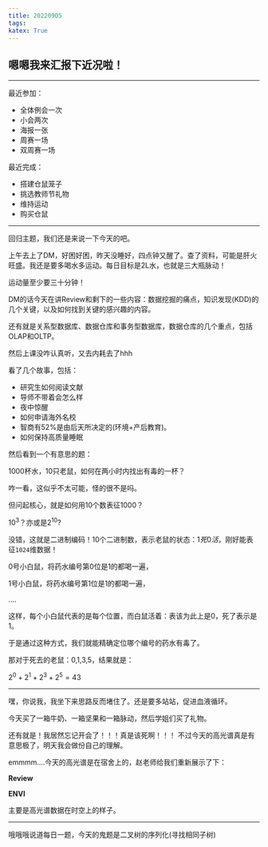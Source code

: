 ```yaml
---
title: 20220905
tags:
katex: True
---
```


## 嗯嗯我来汇报下近况啦！

---

最近参加：

+ 全体例会一次
+ 小会两次
+ 海报一张
+ 周赛一场
+ 双周赛一场

最近完成：

+ 搭建仓鼠笼子
+ 挑选教师节礼物
+ 维持运动
+ 购买仓鼠

---

回归主题，我们还是来说一下今天的吧。

上午去上了DM，好困好困，昨天没睡好，四点钟又醒了。查了资料，可能是肝火旺盛。我还是要多喝水多运动。每日目标是2L水，也就是三大瓶脉动！

运动量至少要三十分钟！

DM的话今天在讲Review和剩下的一些内容：数据挖掘的痛点，知识发现(KDD)的几个关键，以及如何找到关键的感兴趣的内容。

还有就是关系型数据库、数据仓库和事务型数据库，数据仓库的几个重点，包括OLAP和OLTP。

然后上课没咋认真听，又去内耗去了hhh

看了几个故事，包括：

+ 研究生如何阅读文献
+ 导师不带着会怎么样
+ 夜中惊醒
+ 如何申请海外名校
+ 智商有52%是由后天所决定的(环境+产后教育)。
+ 如何保持高质量睡眠

然后看到一个有意思的题：

1000杯水，10只老鼠，如何在两小时内找出有毒的一杯？

咋一看，这似乎不太可能，怪的很不是吗。

但问起核心，就是如何用10个数表征1000？

$10^3$？亦或是$2^{10}$?

没错，这就是二进制编码！10个二进制数，表示老鼠的状态：$1死0活$，刚好能表征`1024`维数据！

0号小白鼠，将药水编号第0位是1的都喝一遍，

1号小白鼠，将药水编号第1位是1的都喝一遍，

....

这样，每个小白鼠代表的是每个位置，而白鼠活着：表该为此上是0，死了表示是1。

于是通过这种方式，我们就能精确定位哪个编号的药水有毒了。

那对于死去的老鼠：0,1,3,5，结果就是：

$2^0+2^1+2^3+2^5=43$

---

嘿，你说我，我坐下来思路反而堵住了。还是要多站站，促进血液循环。

今天买了一箱牛奶、一箱坚果和一箱脉动，然后学姐们买了礼物。

还有就是！我居然忘记开会了！！！真是该死啊！！！
不过今天的高光谱真是有意思极了，明天我会做份自己的理解。

emmmm....今天的高光谱是在宿舍上的，赵老师给我们重新展示了下：

**Review**

**ENVI**

主要是高光谱数据在时空上的样子。

---

哦哦哦说道每日一题，今天的鬼题是二叉树的序列化(寻找相同子树)